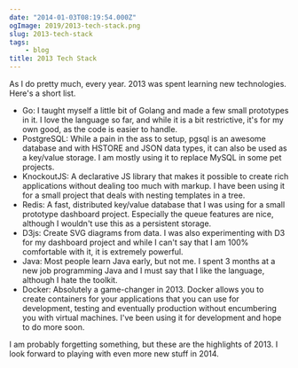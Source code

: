 ```yaml
---
date: "2014-01-03T08:19:54.000Z"
ogImage: 2019/2013-tech-stack.png
slug: 2013-tech-stack
tags:
    - blog
title: 2013 Tech Stack
---
```

As I do pretty much, every year. 2013 was spent learning new technologies. Here's a short list.

- Go: I taught myself a little bit of Golang and made a few small prototypes in it. I love the language so far, and while it is a bit restrictive, it's for my own good, as the code is easier to handle.
- PostgreSQL: While a pain in the ass to setup, pgsql is an awesome database and with HSTORE and JSON data types, it can also be used as a key/value storage. I am mostly using it to replace MySQL in some pet projects.
- KnockoutJS: A declarative JS library that makes it possible to create rich applications without dealing too much with markup. I have been using it for a small project that deals with nesting templates in a tree.
- Redis: A fast, distributed key/value database that I was using for a small prototype dashboard project. Especially the queue features are nice, although I wouldn't use this as a persistent storage.
- D3js: Create SVG diagrams from data. I was also experimenting with D3 for my dashboard project and while I can't say that I am 100% comfortable with it, it is extremely powerful.
- Java: Most people learn Java early, but not me. I spent 3 months at a new job programming Java and I must say that I like the language, although I hate the toolkit.
- Docker: Absolutely a game-changer in 2013. Docker allows you to create containers for your applications that you can use for development, testing and eventually production without encumbering you with virtual machines. I've been using it for development and hope to do more soon.

I am probably forgetting something, but these are the highlights of 2013. I look forward to playing with even more new stuff in 2014.
